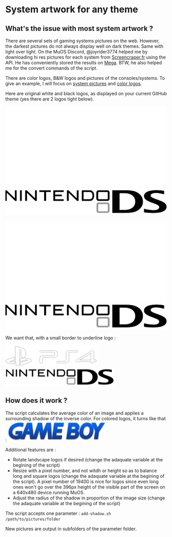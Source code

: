 # System artwork for any theme

## What's the issue with most system artwork ?

There are several sets of gaming systems pictures on the web. However, the darkest pictures do not always display well on dark themes. Same with light over light. On the MuOS Discord, @joyrider3774 helped me by downloading hi res pictures for each system from [Screencraper.fr](https://www.screenscraper.fr/) using the API. He has conveniently stored the results on [Mega](https://mega.nz/folder/s8oSiRBD#USPpSPL4Qzb5wgeJnVLlzg). BTW, he also helped me for the convert commands of the script.

There are color logos, B&W logos and pictures of the consoles/systems. To give an example, I will focus on [system pictures](https://github.com/gerpy/muos-artwork/tree/master/system-scraping/system-pictures/shadow-invert) and [color logos](https://github.com/gerpy/muos-artwork/tree/master/system-scraping/system-logos/shadow-invert).

Here are original white and black logos, as displayed on your current GitHub theme (yes there are 2 logos tight below).

<kbd>
  <img src="https://github.com/gerpy/muos-artwork/blob/master/system-scraping/system-logos/Playstation%204_wor_1.png">
</kbd>

<kbd>
  <img src="https://github.com/gerpy/muos-artwork/blob/master/system-scraping/system-logos/Nintendo%20DS_wor_1.png">
</kbd>

![white](https://github.com/gerpy/muos-artwork/blob/master/system-scraping/system-logos/Playstation%204_wor_1.png)
![black](https://github.com/gerpy/muos-artwork/blob/master/system-scraping/system-logos/Nintendo%20DS_wor_1.png)

We want that, with a small border to underline logo :

![white](https://github.com/gerpy/muos-artwork/blob/master/system-scraping/system-logos/shadow-invert/Playstation%204_wor_1.png)
![black](https://github.com/gerpy/muos-artwork/blob/master/system-scraping/system-logos/shadow-invert/Nintendo%20DS_wor_1.png)

## How does it work ?

The script calculates the average color of an image and applies a surrounding shadow of the inverse color. For colored logos, it turns like that :
![white](https://github.com/gerpy/muos-artwork/blob/master/system-scraping/system-logos/shadow-invert/Game%20Boy_wor_1.png)

Additional features are :
- Rotate landscape logos if desired (change the adaquate variable at the begining of the script)
- Resize with a pixel number, and not witdh or height so as to balance long and square logos (change the adaquate variable at the begining of the script). A pixel number of 19400 is nice for logos since even long ones won't go over the 396px height of the visible part of the screen on a 640x480 device running MuOS.
- Adjust the radius of the shadow in proportion of the image size (change the adaquate variable at the begining of the script)

The script accepts one parameter : 
```add-shadow.sh /path/to/pictures/folder```

New pictures are output in subfolders of the parameter folder.
